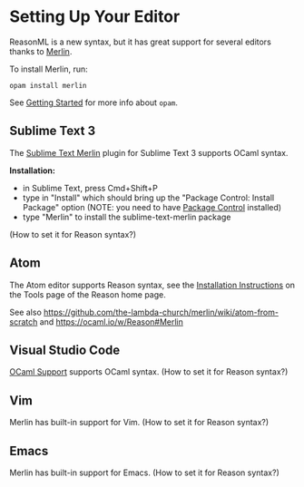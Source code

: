 # Setting Up Your Editor

ReasonML is a new syntax, but it has great support for several editors thanks to [Merlin](https://github.com/the-lambda-church/merlin).

To install Merlin, run:
```
opam install merlin
```

See [Getting Started](getting-started.md) for more info about `opam`.

## Sublime Text 3

The [Sublime Text Merlin](https://github.com/cynddl/sublime-text-merlin) plugin for Sublime Text 3 supports OCaml syntax.

**Installation:**

- in Sublime Text, press Cmd+Shift+P
- type in "Install" which should bring up the "Package Control: Install Package" option (NOTE: you need to have [Package Control](https://packagecontrol.io/installation) installed)
- type "Merlin" to install the sublime-text-merlin package

(How to set it for Reason syntax?)

## Atom

The Atom editor supports Reason syntax, see the [Installation Instructions](http://facebook.github.io/reason/tools.html#merlin-atom) on the Tools page of the Reason home page.

See also https://github.com/the-lambda-church/merlin/wiki/atom-from-scratch and https://ocaml.io/w/Reason#Merlin

## Visual Studio Code

[OCaml Support](https://marketplace.visualstudio.com/items?itemName=hackwaly.ocaml) supports OCaml syntax. (How to set it for Reason syntax?)

## Vim

Merlin has built-in support for Vim. (How to set it for Reason syntax?)

## Emacs

Merlin has built-in support for Emacs. (How to set it for Reason syntax?)
